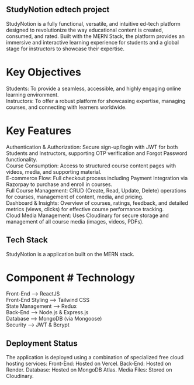## StudyNotion edtech project

StudyNotion is a fully functional, versatile, and intuitive ed-tech platform designed to revolutionize the way educational content is created, consumed, and rated. Built with the MERN Stack, the platform provides an immersive and interactive learning experience for students and a global stage for instructors to showcase their expertise.

# Key Objectives
Students: To provide a seamless, accessible, and highly engaging online learning environment.  
Instructors: To offer a robust platform for showcasing expertise, managing courses, and connecting with learners worldwide.

# Key Features
Authentication & Authorization: Secure sign-up/login with JWT for both Students and Instructors, supporting OTP verification and Forgot Password functionality.  
Course Consumption: Access to structured course content pages with videos, media, and supporting material.  
E-commerce Flow: Full checkout process including Payment Integration via Razorpay to purchase and enroll in courses.  
Full Course Management: CRUD (Create, Read, Update, Delete) operations for courses, management of content, media, and pricing.  
Dashboard & Insights: Overview of courses, ratings, feedback, and detailed metrics (views, clicks) for effective course performance tracking.  
Cloud Media Management: Uses Cloudinary for secure storage and management of all course media (images, videos, PDFs).  

## Tech Stack
StudyNotion is a application built on the MERN stack.

# Component	            # Technology	
Front-End -->           ReactJS	  
Front-End Styling -->   Tailwind CSS  	
State Management -->	Redux	  
Back-End -->	        Node.js & Express.js	  
Database -->	        MongoDB (via Mongoose)	  
Security -->	        JWT & Bcrypt	  

## Deployment Status
The application is deployed using a combination of specialized free cloud hosting services:
Front-End: Hosted on Vercel.
Back-End: Hosted on Render.
Database: Hosted on MongoDB Atlas.
Media Files: Stored on Cloudinary.



